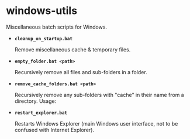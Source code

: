 # windows-utils
Miscellaneous batch scripts for Windows.

* **`cleanup_on_startup.bat`**
  
  Remove miscellaneous cache & temporary files.

* **`empty_folder.bat <path>`**

  Recursively remove all files and sub-folders in a folder.

* **`remove_cache_folders.bat <path>`**
  
  Recursively remove any sub-folders with "cache" in their name from a directory. Usage:
  
* **`restart_explorer.bat`**
  
  Restarts Windows Explorer (main Windows user interface, not to be confused with Internet Explorer).